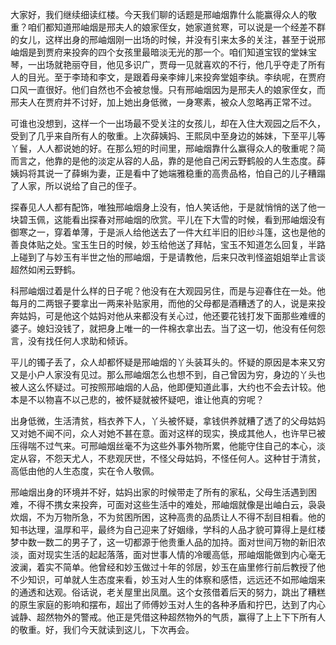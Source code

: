 
大家好，我们继续细读红楼。今天我们聊的话题是邢岫烟靠什么能赢得众人的敬重？咱们都知道邢岫烟是邢夫人的娘家侄女，她家道贫寒，可以说是一个经差不群的女儿，这样出身的邢岫烟刚一出场的时候，并没有引来太多的关注，甚至于说邢岫烟是到贾府来投奔的四个女孩里最暗淡无光的那一个。咱们知道宝钗的堂妹宝琴，一出场就艳丽夺目，他见多识广，贾母一见就喜欢的不行，他几乎夺走了所有人的目光。至于李琦和李文，是跟着母亲李婶儿来投奔堂姐李纨。李纨呢，在贾府口风一直很好。他们自然也不会被怠慢。只有邢岫烟因为是邢夫人的娘家侄女，而邢夫人在贾府并不讨好，加上她出身低微，一身寒素，被众人忽略再正常不过。

可谁也没想到，这样一个一出场最不受关注的女孩儿，却在入住大观园之后不久，受到了几乎来自所有人的敬重。上次薛姨妈、王熙凤中至身边的姊妹，下至平儿等丫鬟，人人都说她的好。在那么短的时间里，邢岫烟靠什么赢得众人的敬重呢？简而言之，他靠的是他的淡定从容的人品，靠的是他自己闲云野鹤般的人生态度。薛姨妈将其说一了薛蝌为妻，正是看中了她端雅稳重的高贵品格，怕自己的儿子糟蹋了人家，所以说给了自己的侄子。

探春见人人都有配饰，唯独邢岫烟身上没有，怕人笑话他，于是就悄悄的送了他一块碧玉佩，这能看出探春对邢岫烟的欣赏。平儿在下大雪的时候，看到邢岫烟没有御寒之一，穿着单薄，于是派人给他送去了一件大红半旧的旧纱斗篷，这也是他的善良体贴之处。宝玉生日的时候，妙玉给他送了拜帖，宝玉不知道怎么回复，半路上碰到了与妙玉有半世之怡的邢岫烟，于是请教他，后来只改判怪盗姐姐举止言谈超然如闲云野鹤。

科邢岫烟过着是什么样的日子呢？他没有在大观园另住，而是与迎春住在一处。他每月的二两银子要拿出一两来补贴家用，而他的父母都是酒糟透了的人，说是来投奔姑妈，可是他这个姑妈对他从来都没有关心过，他还要花钱打发下面那些难缠的婆子。媳妇没钱了，就把身上唯一的一件棉衣拿出去。当了这一切，他没有任何怨言，没有找任何人求助和倾诉。

平儿的镯子丢了，众人却都怀疑是邢岫烟的丫头装耳头的。怀疑的原因是本来又穷又是小户人家没有见过。那么邢岫烟怎么也想不到，自己曾因为穷，身边的丫头也被人这么怀疑过。可按照邢岫烟的人品，他即便知道此事，大约也不会去计较。他本是不以物喜不以己悲的，被怀疑就被怀疑吧，谁让他真的穷呢？

出身低微，生活清贫，档衣养下人，丫头被怀疑，拿钱供养就糟了透了的父母姑妈又对她不闻不问，众人对她不甚在意。面对这样的现实，换成其他人，也许早已被压得喘不过气来。可邢岫烟丝毫不为这些外事外物所累，他能守住自己的本心，淡定从容，不怨天尤人，不悲观厌世，不怪父母姑妈，不怪任何人。这种甘于清贫，高低由他的人生态度，实在令人敬佩。

邢岫烟出身的环境并不好，姑妈出家的时候带走了所有的家私，父母生活遇到困难，不得不携女来投奔，可面对这些生活中的难处，邢岫烟就像是出岫白云，袅袅炊烟，不为万物所急，不为贫困所困，这种高贵的品质让人不得不刮目相看。他的知书达理，温厚和平，最终为自己迎来了好姻缘，学科的人品才貌可算得上是红楼梦中数一数二的男子了，这一切都源于他贵重人品的加持。面对世间万物的新旧浓淡，面对现实生活的起起落落，面对世事人情的冷暖高低，邢岫烟能做到内心毫无波澜，着实不简单。他曾经和妙玉做过十年的邻居，妙玉在庙里修行前后教授了他不少知识，可单就人生态度来看，妙玉对人生的体察和感悟，远远还不如邢岫烟来的通透和达观。俗话说，老关屋里出凤凰。这个女孩借着后天的努力，跳出了糟糕的原生家庭的影响和摆布，超出了师傅妙玉对人生的各种矛盾和拧巴，达到了内心诚静、超然物外的警戒。他正是凭借这种超然物外的气质，赢得了上上下下所有人的敬重。好，我们今天就读到这儿，下次再会。


